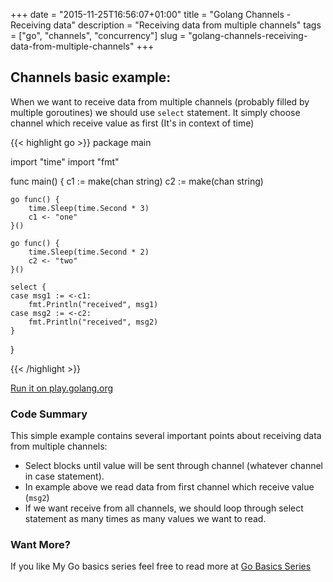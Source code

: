 +++
date = "2015-11-25T16:56:07+01:00"
title = "Golang Channels - Receiving data"
description = "Receiving data from multiple channels"
tags = ["go", "channels", "concurrency"]
slug = "golang-channels-receiving-data-from-multiple-channels"
+++


## Channels basic example:

When we want to receive data from multiple channels (probably filled by
multiple goroutines) we should use `select` statement. It simply choose
channel which receive value as first (It's in context of time)

{{< highlight go >}}
package main

import "time"
import "fmt"

func main() {
	c1 := make(chan string)
	c2 := make(chan string)

	go func() {
		time.Sleep(time.Second * 3)
		c1 <- "one"
	}()

	go func() {
		time.Sleep(time.Second * 2)
		c2 <- "two"
	}()

	select {
	case msg1 := <-c1:
		fmt.Println("received", msg1)
	case msg2 := <-c2:
		fmt.Println("received", msg2)
	}
}

{{< /highlight >}}

<a href="http://play.golang.org/p/wnusjAPW1g" target="_new">Run it on play.golang.org</a>

### Code Summary

This simple example contains several important points about receiving data from
multiple channels:

- Select blocks until value will be sent through channel (whatever channel in case statement).
- In example above we read data from first channel which receive value (`msg2`)
- If we want receive from all channels, we should loop through select statement
as many times as many values we want to read.


### Want More?

If you like My Go basics series feel free to read more at [Go Basics Series](/series/go-basics/)
